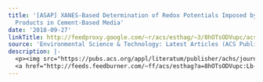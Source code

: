 ```yaml
---
title: '[ASAP] XANES-Based Determination of Redox Potentials Imposed by Steel Corrosion
  Products in Cement-Based Media'
date: '2018-09-27'
linkTitle: http://feedproxy.google.com/~r/acs/esthag/~3/8hOTsODVupc/acs.est.8b03236
source: 'Environmental Science & Technology: Latest Articles (ACS Publications)'
description: |-
  <p><img src="https://pubs.acs.org/appl/literatum/publisher/achs/journals/content/esthag/0/esthag.ahead-of-print/acs.est.8b03236/20180927/images/medium/es-2018-03236f_0005.gif" alt="TOC Graphic"/></p><div><cite>Environmental Science & Technology</cite></div><div>DOI: 10.1021/acs.est.8b03236</div><div class="feedflare">
  <a href="http://feeds.feedburner.com/~ff/acs/esthag?a=8hOTsODVupc:Lb--Og4UF-c:yIl2AUoC8zA"><img src="http://feeds.feedburner.com/~ff/acs/esthag?d=yIl2AUoC8zA" border="0"></img></a>
---
```

